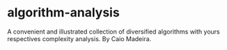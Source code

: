 # algorithm-analysis
A convenient and illustrated collection of diversified algorithms with yours respectives complexity analysis. By Caio Madeira.
